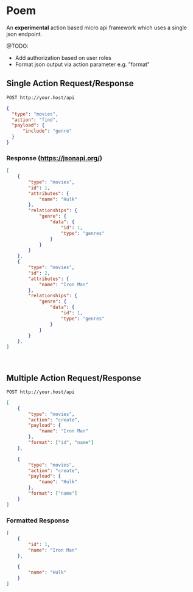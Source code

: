 # Poem

An **experimental** action based micro api framework which uses a single json endpoint. 

@TODO:
* Add authorization based on user roles
* Format json output via action parameter e.g. "format"

## Single Action Request/Response
``POST http://your.host/api``

```json
{
  "type": "movies",
  "action": "find",
  "payload": {
      "include": "genre"
  }
}
```

### Response (https://jsonapi.org/)

```json
[
    {
        "type": "movies",
        "id": 1,
        "attributes": {
            "name": "Hulk"
        },
        "relationships": {
            "genre": {
                "data": {
                    "id": 1,
                    "type": "genres"
                }
            }
        }
    },
    {
        "type": "movies",
        "id": 2,
        "attributes": {
            "name": "Iron Man"
        },
        "relationships": {
            "genre": {
                "data": {
                    "id": 1,
                    "type": "genres"
                }
            }
        }
    },
]
```
<br />

## Multiple Action Request/Response
``POST http://your.host/api``

```json
[
    {
        "type": "movies",
        "action": "create",
        "payload": {
            "name": "Iron Man"
        },
        "format": ["id", "name"]
    },

    {
        "type": "movies",
        "action": "create",
        "payload": {
            "name": "Hulk"
        },
        "format": ["name"]
    }
]
```

### Formatted Response

```json
[
    {
        "id": 1,
        "name": "Iron Man"
    },

    {
        "name": "Hulk"
    }
]
```